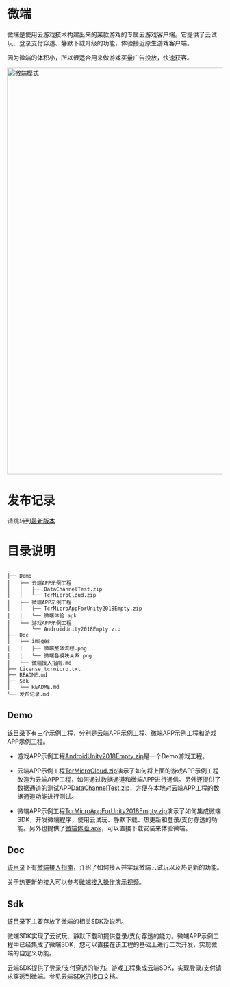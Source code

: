 # 微端
微端是使用云游戏技术构建出来的某款游戏的专属云游戏客户端。它提供了云试玩、登录支付穿透、静默下载升级的功能，体验接近原生游戏客户端。

因为微端的体积小，所以很适合用来做游戏买量广告投放，快速获客。

<img width="947" alt="微端模式" 
src="https://user-images.githubusercontent.com/8381597/177968325-8cfa9b4b-6bc2-43a6-bc7a-7db9e6c3f2d3.png">

# 发布记录
请跳转到[最新版本](发布记录.md)  

# 目录说明

``` shell
.
├── Demo
│   ├── 云端APP示例工程
│   │   ├── DataChannelTest.zip
│   │   └── TcrMicroCloud.zip
│   ├── 微端APP示例工程
│   │   ├── TcrMicroAppForUnity2018Empty.zip
│   │   └── 微端体验.apk
│   └── 游戏APP示例工程
│       └── AndroidUnity2018Empty.zip
├── Doc
│   ├── images
│   │   ├── 微端整体流程.png
│   │   └── 微端各模块关系.png
│   └── 微端接入指南.md
├── License_tcrmicro.txt
├── README.md
├── Sdk
│   └── README.md
└── 发布记录.md
```

## Demo

[该目录](Demo)下有三个示例工程，分别是云端APP示例工程、微端APP示例工程和游戏APP示例工程。

* 游戏APP示例工程[AndroidUnity2018Empty.zip](Demo/游戏APP示例工程/AndroidUnity2018Empty.zip)是一个Demo游戏工程。

* 云端APP示例工程[TcrMicroCloud.zip](Demo/云端APP示例工程/TcrMicroCloud.zip)演示了如何将上面的游戏APP示例工程改造为云端APP工程，如何通过数据通道和微端APP进行通信。另外还提供了数据通道的测试APP[DataChannelTest.zip](Demo/云端APP示例工程/DataChannelTest.zip)，方便在本地对云端APP工程的数据通道功能进行测试。

* 微端APP示例工程[TcrMicroAppForUnity2018Empty.zip](Demo/微端APP示例工程/TcrMicroAppForUnity2018Empty.zip)演示了如何集成微端SDK，开发微端程序，使用云试玩、静默下载、热更新和登录/支付穿透的功能。另外也提供了[微端体验.apk](Demo/微端APP示例工程/微端体验.apk)，可以直接下载安装来体验微端。

## Doc

[该目录](Doc)下有[微端接入指南](Doc/微端接入指南.md)，介绍了如何接入并实现微端云试玩以及热更新的功能。

关于热更新的接入可以参考[微端接入操作演示视频](Doc/微端接入操作演示视频.mp4)。

## Sdk

[该目录](Sdk)下主要存放了微端的相关SDK及说明。

微端SDK实现了云试玩、静默下载和提供登录/支付穿透的能力。微端APP示例工程中已经集成了微端SDK，您可以直接在该工程的基础上进行二次开发，实现微端的自定义功能。

云端SDK提供了登录/支付穿透的能力。游戏工程集成云端SDK，实现登录/支付请求穿透到微端。参见[云端SDK的接口文档](https://tencentyun.github.io/cloudgame-android-sdk/microsdk/com/tencent/tcr/micro/cloudsdk/DataChannel.html)。
